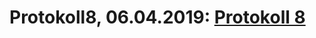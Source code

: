 # Protokoll8, 06.04.2019: [Protokoll 8](https://github.com/winthm14/m15-la1-sx/blob/winthm14/protokoll8_gr3_winthm14_2019-04-06.md)
